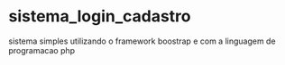 # sistema_login_cadastro
sistema simples utilizando o framework boostrap e com a linguagem de  programacao php
